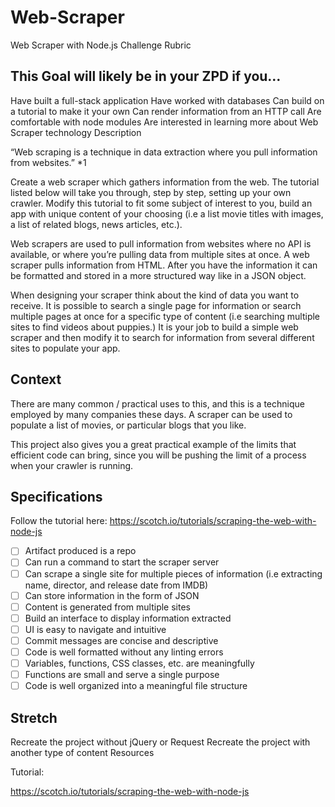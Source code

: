# Web-Scraper
Web Scraper with Node.js
Challenge Rubric

## This Goal will likely be in your ZPD if you…

Have built a full-stack application
Have worked with databases
Can build on a tutorial to make it your own
Can render information from an HTTP call
Are comfortable with node modules
Are interested in learning more about Web Scraper technology
Description

“Web scraping is a technique in data extraction where you pull information from websites.” *1

Create a web scraper which gathers information from the web. The tutorial listed below will take you through, step by step, setting up your own crawler. Modify this tutorial to fit some subject of interest to you, build an app with unique content of your choosing (i.e a list movie titles with images, a list of related blogs, news articles, etc.).

Web scrapers are used to pull information from websites where no API is available, or where you’re pulling data from multiple sites at once. A web scraper pulls information from HTML. After you have the information it can be formatted and stored in a more structured way like in a JSON object.

When designing your scraper think about the kind of data you want to receive. It is possible to search a single page for information or search multiple pages at once for a specific type of content (i.e searching multiple sites to find videos about puppies.) It is your job to build a simple web scraper and then modify it to search for information from several different sites to populate your app.

## Context

There are many common / practical uses to this, and this is a technique employed by many companies these days. A scraper can be used to populate a list of movies, or particular blogs that you like.

This project also gives you a great practical example of the limits that efficient code can bring, since you will be pushing the limit of a process when your crawler is running.

## Specifications

Follow the tutorial here: https://scotch.io/tutorials/scraping-the-web-with-node-js

 - [ ] Artifact produced is a repo
  - [ ] Can run a command to start the scraper server
  - [ ] Can scrape a single site for multiple pieces of information (i.e extracting name, director, and release date from IMDB)
 - [ ] Can store information in the form of JSON
 - [ ] Content is generated from multiple sites
  - [ ] Build an interface to display information extracted
  - [ ] UI is easy to navigate and intuitive
  - [ ] Commit messages are concise and descriptive
  - [ ] Code is well formatted without any linting errors
  - [ ] Variables, functions, CSS classes, etc. are meaningfully
  - [ ] Functions are small and serve a single purpose
  - [ ] Code is well organized into a meaningful file structure
## Stretch

 Recreate the project without jQuery or Request
 Recreate the project with another type of content
Resources

Tutorial:

https://scotch.io/tutorials/scraping-the-web-with-node-js

